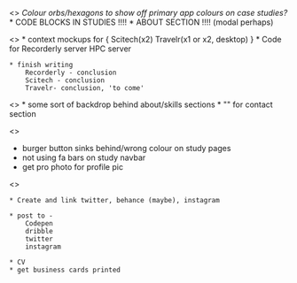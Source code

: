 <<IDEAS>>
    *Colour orbs/hexagons to show off primary app colours on case studies?*
    * CODE BLOCKS IN STUDIES !!!!
    * ABOUT SECTION !!!! (modal perhaps)

<<STUDY>>
    * context mockups for {
        Scitech(x2)
        Travelr(x1 or x2, desktop)
    }
    * Code for 
        Recorderly server
        HPC server

    * finish writing
        Recorderly - conclusion
        Scitech - conclusion
        Travelr- conclusion, 'to come'
<<STYL>>
    * some sort of backdrop behind about/skills sections
    * "" for contact section

<<BUGS>>
 - burger button sinks behind/wrong colour on study pages
- not using fa bars on study navbar
- get pro photo for profile pic


<<Left for submission>>

    * Create and link twitter, behance (maybe), instagram

    * post to - 
        Codepen
        dribble
        twitter
        instagram
    
    * CV
    * get business cards printed
